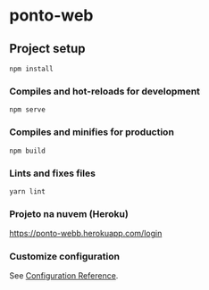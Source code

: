 # ponto-web

## Project setup
```
npm install
```

### Compiles and hot-reloads for development
```
npm serve
```

### Compiles and minifies for production
```
npm build
```

### Lints and fixes files
```
yarn lint
```

### Projeto na nuvem (Heroku)
https://ponto-webb.herokuapp.com/login

### Customize configuration
See [Configuration Reference](https://cli.vuejs.org/config/).
